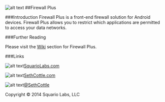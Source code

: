 ![alt text][logo] 
##Firewall Plus

###Introduction
Firewall Plus is a front-end firewall solution for Android devices. Firewall Plus allows you to restrict which applications are permitted to access your data networks.

###Further Reading

Please visit the [Wiki](https://github.com/SethCottle/FirewallPlus/wiki) section for Firewall Plus.

###Links

![alt text][browser][SquarioLabs.com](http://SquarioLabs.com)

![alt text][browser][SethCottle.com](http://SethCottle.com)

![alt text][twitter][@SethCottle](http://Twitter.com/SethCottle)



[logo]: https://raw.githubusercontent.com/SethCottle/FirewallPlus/master/res/drawable-hdpi/ic_launcher.png "Firewall Plus"

[twitter]: http://i.imgur.com/024N1EV.png "Twitter Link"

[browser]: http://i.imgur.com/aqaoXeV.png "Browser Link"

Copyright © 2014 Squario Labs, LLC
